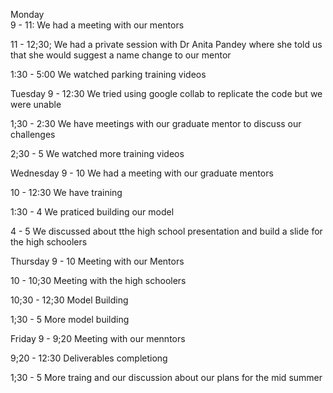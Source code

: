 Monday  
9  - 11: We had a meeting with our mentors

11 - 12;30; We had a private session with Dr Anita Pandey where she told us that she would suggest a name change to our mentor

1:30 - 5:00 We watched parking training videos


Tuesday
9 - 12:30 We tried using google collab to replicate the code but we were unable

1;30 -  2:30 We have meetings with our graduate mentor to discuss our challenges

2;30 - 5 We watched more training videos


Wednesday
9 - 10 We  had a meeting with our graduate mentors

10 -  12:30 We have training

1:30 - 4 We praticed building our model

4 - 5 We discussed about tthe high school presentation and build a slide for the high schoolers


Thursday
9 - 10 Meeting with our Mentors

10 -  10;30 Meeting with the high schoolers

10;30 - 12;30 Model Building

1;30 - 5 More model building


Friday
9 - 9;20 Meeting with our menntors

9;20 -  12:30  Deliverables completiong

1;30 - 5 More traing and our discussion about our plans for the mid summer


